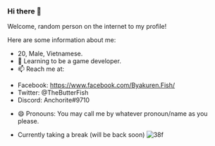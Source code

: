 ### Hi there 👋

<!--
**IowaSanae/IowaSanae** is a ✨ _special_ ✨ repository because its `README.md` (this file) appears on your GitHub profile.

Here are some ideas to get you started:

- 🔭 I’m currently working on ...
- 🌱 I’m currently learning ...
- 👯 I’m looking to collaborate on ...
- 🤔 I’m looking for help with ...
- 💬 Ask me about ...
- 📫 How to reach me: ...

- 😄 Pronouns: ...
- ⚡ Fun fact: ...
-->
Welcome, random person on the internet to my profile!

Here are some information about me:
- 20, Male, Vietnamese.
- 🌱 Learning to be a game developer.
- 📫 Reach me at: 
+ Facebook: https://www.facebook.com/Byakuren.Fish/
+ Twitter: @TheButterFish
+ Discord: Anchorite#9710
- 😄 Pronouns: You may call me by whatever pronoun/name as you please.

- Currently taking a break (will be back soon)
![38f](https://user-images.githubusercontent.com/62286955/135955359-cbf91ff6-2214-4aa5-a2fa-89a79a10bd9e.png)
